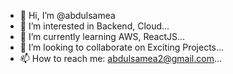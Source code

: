 - 👋 Hi, I’m @abdulsamea
- 👀 I’m interested in Backend, Cloud...
- 🌱 I’m currently learning AWS, ReactJS...
- 💞️ I’m looking to collaborate on Exciting Projects...
- 📫 How to reach me: abdulsamea2@gmail.com...

<!---
abdulsamea/abdulsamea is a ✨ special ✨ repository because its `README.md` (this file) appears on your GitHub profile.
You can click the Preview link to take a look at your changes.
--->

